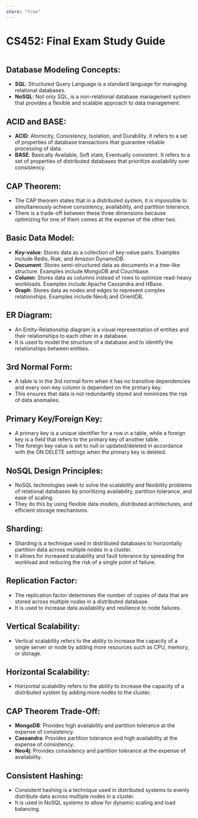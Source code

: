 ```yaml
---  
share: "true"  
---  
```

# CS452: Final Exam Study Guide  
  
```toc  
```  
  
## Database Modeling Concepts:  
  
-   **SQL**: Structured Query Language is a standard language for managing relational databases.  
-   **NoSQL**: Not only SQL, is a non-relational database management system that provides a flexible and scalable approach to data management.  
  
## ACID and BASE:  
  
-   **ACID**: Atomicity, Consistency, Isolation, and Durability. It refers to a set of properties of database transactions that guarantee reliable processing of data.  
-   **BASE**: Basically Available, Soft state, Eventually consistent. It refers to a set of properties of distributed databases that prioritize availability over consistency.  
  
## CAP Theorem:  
  
-   The CAP theorem states that in a distributed system, it is impossible to simultaneously achieve consistency, availability, and partition tolerance.  
-   There is a trade-off between these three dimensions because optimizing for one of them comes at the expense of the other two.  
  
## Basic Data Model:  
  
-   **Key-value**: Stores data as a collection of key-value pairs. Examples include Redis, Riak, and Amazon DynamoDB.  
-   **Document**: Stores semi-structured data as documents in a tree-like structure. Examples include MongoDB and Couchbase.  
-   **Column**: Stores data as columns instead of rows to optimize read-heavy workloads. Examples include Apache Cassandra and HBase.  
-   **Graph**: Stores data as nodes and edges to represent complex relationships. Examples include Neo4j and OrientDB.  
  
## ER Diagram:  
  
-   An Entity-Relationship diagram is a visual representation of entities and their relationships to each other in a database.  
-   It is used to model the structure of a database and to identify the relationships between entities.  
  
## 3rd Normal Form:  
  
-   A table is in the 3rd normal form when it has no transitive dependencies and every non-key column is dependent on the primary key.  
-   This ensures that data is not redundantly stored and minimizes the risk of data anomalies.  
  
## Primary Key/Foreign Key:  
  
-   A primary key is a unique identifier for a row in a table, while a foreign key is a field that refers to the primary key of another table.  
-   The foreign key value is set to null or updated/deleted in accordance with the ON DELETE settings when the primary key is deleted.  
  
## NoSQL Design Principles:  
  
-   NoSQL technologies seek to solve the scalability and flexibility problems of relational databases by prioritizing availability, partition tolerance, and ease of scaling.  
-   They do this by using flexible data models, distributed architectures, and efficient storage mechanisms.  
  
## Sharding:  
  
-   Sharding is a technique used in distributed databases to horizontally partition data across multiple nodes in a cluster.  
-   It allows for increased scalability and fault tolerance by spreading the workload and reducing the risk of a single point of failure.  
  
## Replication Factor:  
  
-   The replication factor determines the number of copies of data that are stored across multiple nodes in a distributed database.  
-   It is used to increase data availability and resilience to node failures.  
  
## Vertical Scalability:  
  
-   Vertical scalability refers to the ability to increase the capacity of a single server or node by adding more resources such as CPU, memory, or storage.  
  
## Horizontal Scalability:  
  
-   Horizontal scalability refers to the ability to increase the capacity of a distributed system by adding more nodes to the cluster.  
  
## CAP Theorem Trade-Off:  
  
-   **MongoDB**: Provides high availability and partition tolerance at the expense of consistency.  
-   **Cassandra**: Provides partition tolerance and high availability at the expense of consistency.  
-   **Neo4j**: Provides consistency and partition tolerance at the expense of availability.  
  
## Consistent Hashing:  
  
-   Consistent hashing is a technique used in distributed systems to evenly distribute data across multiple nodes in a cluster.  
-   It is used in NoSQL systems to allow for dynamic scaling and load balancing.